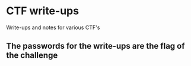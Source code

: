 # CTF write-ups
Write-ups and notes for various CTF's

## The passwords for the write-ups are the flag of the challenge
